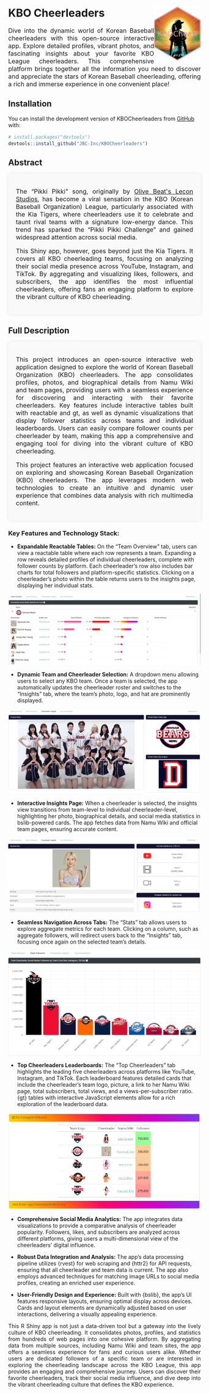 
# KBO Cheerleaders <img src="man/figures/image.png" align="right" height="142"/>

<p style="font-size: 16px; text-align:justify;">
Dive into the dynamic world of Korean Baseball cheerleaders with this
open-source interactive app. Explore detailed profiles, vibrant photos,
and fascinating insights about your favorite KBO League cheerleaders.
This comprehensive platform brings together all the information you need
to discover and appreciate the stars of Korean Baseball cheerleading,
offering a rich and immerse experience in one convenient place!
</p>

## Installation

You can install the development version of KBOCheerleaders from
[GitHub](https://github.com/) with:

``` r
# install.packages("devtools")
devtools::install_github("JBC-Inc/KBOCheerleaders")
```

## Abstract

<div style="padding: 20px; border-radius: 8px; background-color: #f9f9f9; box-shadow: 0 0 10px rgba(0, 0, 0, 0.1);">

<p style="font-size: 16px; text-align:justify;">
The “Pikki Pikki” song, originally by
<a href="https://youtu.be/M5HXKSR1hKc?t=42" target="_blank">Olive Beat's
Lecon Studios</a>, has become a viral sensation in the KBO (Korean
Baseball Organization) League, particularly associated with the Kia
Tigers, where cheerleaders use it to celebrate and taunt rival teams
with a signature low-energy dance. This trend has sparked the “Pikki
Pikki Challenge” and gained widespread attention across social media.
</p>
<p style="font-size: 16px; text-align:justify;">
This Shiny app, however, goes beyond just the Kia Tigers. It covers all
KBO cheerleading teams, focusing on analyzing their social media
presence across YouTube, Instagram, and TikTok. By aggregating and
visualizing likes, followers, and subscribers, the app identifies the
most influential cheerleaders, offering fans an engaging platform to
explore the vibrant culture of KBO cheerleading.
</p>

</div>

## Full Description

<div style="padding: 20px; border-radius: 8px; background-color: #f9f9f9; box-shadow: 0 0 10px rgba(0, 0, 0, 0.1);">

<p style="font-size: 16px; text-align:justify;">
This project introduces an open-source interactive web application
designed to explore the world of Korean Baseball Organization (KBO)
cheerleaders. The app consolidates profiles, photos, and biographical
details from Namu Wiki and team pages, providing users with a seamless
experience for discovering and interacting with their favorite
cheerleaders. Key features include interactive tables built with
reactable and gt, as well as dynamic visualizations that display
follower statistics across teams and individual leaderboards. Users can
easily compare follower counts per cheerleader by team, making this app
a comprehensive and engaging tool for diving into the vibrant culture of
KBO cheerleading.
</p>
<p style="font-size: 16px; text-align:justify;">
This project features an interactive web application focused on
exploring and showcasing Korean Baseball Organization (KBO)
cheerleaders. The app leverages modern web technologies to create an
intuitive and dynamic user experience that combines data analysis with
rich multimedia content.
</p>

</div>

### Key Features and Technology Stack:

- **Expandable Reactable Tables:** On the “Team Overview” tab, users can
  view a reactable table where each row represents a team. Expanding a
  row reveals detailed profiles of individual cheerleaders, complete
  with follower counts by platform. Each cheerleader’s row also includes
  bar charts for total followers and platform-specific statistics.
  Clicking on a cheerleader’s photo within the table returns users to
  the insights page, displaying her individual stats.

![](man/figures/overview.png)

- **Dynamic Team and Cheerleader Selection:** A dropdown menu allowing
  users to select any KBO team. Once a team is selected, the app
  automatically updates the cheerleader roster and switches to the
  “Insights” tab, where the team’s photo, logo, and hat are prominently
  displayed.

![](man/figures/insight.png)

- **Interactive Insights Page:** When a cheerleader is selected, the
  insights view transitions from team-level to individual
  cheerleader-level, highlighting her photo, biographical details, and
  social media statistics in bslib-powered cards. The app fetches data
  from Namu Wiki and official team pages, ensuring accurate content.

![](man/figures/cheer_insight.png)

- **Seamless Navigation Across Tabs:** The “Stats” tab allows users to
  explore aggregate metrics for each team. Clicking on a column, such as
  aggregate followers, will redirect users back to the “Insights” tab,
  focusing once again on the selected team’s details.

![](man/figures/followers.png)

- **Top Cheerleaders Leaderboards:** The “Top Cheerleaders” tab
  highlights the leading five cheerleaders across platforms like
  YouTube, Instagram, and TikTok. Each leaderboard features detailed
  cards that include the cheerleader’s team logo, picture, a link to her
  Namu Wiki page, total subscribers, total views, and a
  views-per-subscriber ratio. {gt} tables with interactive JavaScript
  elements allow for a rich exploration of the leaderboard data.

![](man/figures/leaderboard.png)

- **Comprehensive Social Media Analytics:** The app integrates data
  visualizations to provide a comparative analysis of cheerleader
  popularity. Followers, likes, and subscribers are analyzed across
  different platforms, giving users a multi-dimensional view of the
  cheerleaders’ digital influence.

- **Robust Data Integration and Analysis:** The app’s data processing
  pipeline utilizes {rvest} for web scraping and {httr2} for API
  requests, ensuring that all cheerleader and team data is current. The
  app also employs advanced techniques for matching image URLs to social
  media profiles, creating an enriched user experience.

- **User-Friendly Design and Experience:** Built with {bslib}, the app’s
  UI features responsive layouts, ensuring optimal display across
  devices. Cards and layout elements are dynamically adjusted based on
  user interactions, delivering a visually appealing experience.

<p style="text-align: justify;">
This R Shiny app is not just a data-driven tool but a gateway into the
lively culture of KBO cheerleading. It consolidates photos, profiles,
and statistics from hundreds of web pages into one cohesive platform. By
aggregating data from multiple sources, including Namu Wiki and team
sites, the app offers a seamless experience for fans and curious users
alike. Whether users are dedicated followers of a specific team or are
interested in exploring the cheerleading landscape across the KBO
League, this app provides an engaging and comprehensive journey. Users
can discover their favorite cheerleaders, track their social media
influence, and dive deep into the vibrant cheerleading culture that
defines the KBO experience.
</p>
